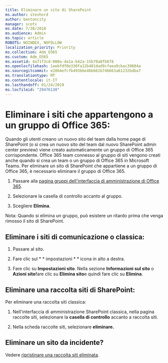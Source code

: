 ```yaml
---
title: Eliminare un sito di SharePoint
ms.author: stevhord
author: bentoncity
manager: scotv
ms.date: 7/30/2018
ms.audience: Admin
ms.topic: article
ROBOTS: NOINDEX, NOFOLLOW
localization_priority: Priority
ms.collection: Adm_O365
ms.custom: Adm_O365
ms.assetid: 4a71f3cd-000a-4a1a-b42a-15b70a8fb6f8
ms.openlocfilehash: 1aebfdf0e330fa12b481dad9cfaea9cbac39604a
ms.sourcegitcommit: e2864efcfb493b6e46b662b746661a61232bdba7
ms.translationtype: MT
ms.contentlocale: it-IT
ms.lasthandoff: 01/24/2019
ms.locfileid: "29476130"
---
```

# <a name="delete-sites-that-belong-to-an-office-365-group"></a>Eliminare i siti che appartengono a un gruppo di Office 365:

Quando gli utenti creano un nuovo sito del team dalla home page di SharePoint (o si crea un nuovo sito del team dal nuovo SharePoint admin center preview) viene creato automaticamente un gruppo di Office 365 corrispondente. Office 365 team connesso al gruppo di siti vengono creati anche quando si crea un team o un gruppo di Office 365 in Microsoft Teams. Per eliminare un sito di SharePoint che appartiene a un gruppo di Office 365, è necessario eliminare il gruppo di Office 365. 
  
1. Passare alla [pagina gruppi dell'interfaccia di amministrazione di Office 365](https://portal.office.com/adminportal/home#/groups).
    
2. Selezionare la casella di controllo accanto al gruppo.
    
3. Scegliere **Elimina**.
    
Nota: Quando si elimina un gruppo, può esistere un ritardo prima che venga rimosso il sito di SharePoint.
  
## <a name="delete-communication-sites-or-classic-sites"></a>Eliminare i siti di comunicazione o classica:

1. Passare al sito.
  
2. Fare clic sul * * impostazioni * * icona in alto a destra. 
  
3. Fare clic su **Impostazioni sito**. Nella sezione **Informazioni sul sito** o **Azioni sito**fare clic su **Elimina sito**e quindi fare clic su **Elimina**.
  
## <a name="delete-a-sharepoint-site-collection"></a>Eliminare una raccolta siti di SharePoint:

Per eliminare una raccolta siti classica:
  
1. Nell'interfaccia di amministrazione SharePoint classica, nella pagina raccolte siti, selezionare la **casella di controllo** accanto a raccolta siti. 
    
2. Nella scheda raccolte siti, selezionare **eliminare.**
    
## <a name="deleted-a-site-by-accident"></a>Eliminare un sito da incidente?

Vedere [ripristinare una raccolta siti eliminata](https://go.microsoft.com/fwlink/?linkid=867660).
  

